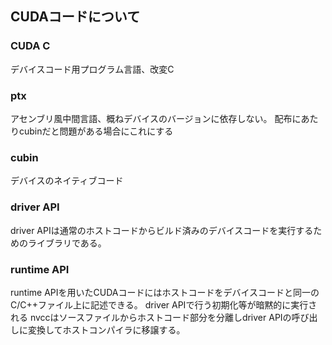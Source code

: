 ## CUDAコードについて

### CUDA C

デバイスコード用プログラム言語、改変C

### ptx

アセンブリ風中間言語、概ねデバイスのバージョンに依存しない。
配布にあたりcubinだと問題がある場合にこれにする

### cubin

デバイスのネイティブコード

### driver API

driver APIは通常のホストコードからビルド済みのデバイスコードを実行するためのライブラリである。

### runtime API

runtime APIを用いたCUDAコードにはホストコードをデバイスコードと同一のC/C++ファイル上に記述できる。
driver APIで行う初期化等が暗黙的に実行される
nvccはソースファイルからホストコード部分を分離しdriver APIの呼び出しに変換してホストコンパイラに移譲する。
